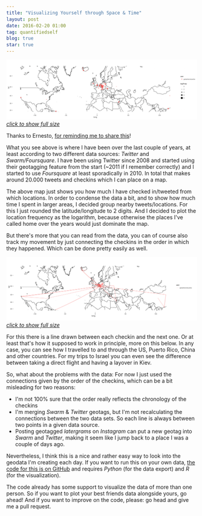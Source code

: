 ```yaml
---
title: "Visualizing Yourself through Space & Time"
layout: post
date: 2016-02-20 01:00
tag: quantifiedself
blog: true
star: true
---
```

[![my_routes](/assets/images/qs_travel_plot_heatmapish_thumb.png)*click to show full size*](/assets/images/qs_travel_plot_heatmapish.png)

Thanks to Ernesto, [for reminding me to share this](https://twitter.com/eramirez/status/700849973651374080)!

What you see above is where I have been over the last couple of years, at least according to two different data sources: *Twitter* and *Swarm/Foursquare*. I have been using Twitter since 2008 and started using their geotagging feature from the start (~2011 if I remember correctly) and I started to use *Foursquare* at least sporadically in 2010. In total that makes around 20.000 tweets and checkins which I can place on a map.

The above map just shows you how much I have checked in/tweeted from which locations. In order to condense the data a bit, and to show how much time I spent in larger areas, I decided group nearby tweets/locations. For this I just rounded the latitude/longitude to 2 digits. And I decided to plot the location frequency as the logarithm, because otherwise the places I've called home over the years would just dominate the map.

But there's more that you can read from the data, you can of course also track my movement by just connecting the checkins in the order in which they happened. Which can be done pretty easily as well.  

[![my_routes](/assets/images/qs_travel_plot_routes_thumb.png)*click to show full size*](/assets/images/qs_travel_plot_routes.png)

For this there is a line drawn between each checkin and the next one. Or at least that's how it supposed to work in principle, more on this below. In any case, you can see how I travelled to and through the US, Puerto Rico, China and other countries. For my trips to Israel you can even see the difference between taking a direct flight and having a layover in Kiev.

So, what about the problems with the data: For now I just used the connections given by the order of the checkins, which can be a bit misleading for two reasons:

* I'm not 100% sure that the order really reflects the chronology of the checkins
* I'm merging *Swarm* & *Twitter* geotags, but I'm not recalculating the connections between the two data sets. So each line is always between two points in a given data source.
* Posting geotagged *latergrams* on *Instagram* can put a new geotag into *Swarm* and *Twitter*, making it seem like I jump back to a place I was a couple of days ago.

Nevertheless, I think this is a nice and rather easy way to look into the geodata I'm creating each day. If you want to run this on your own data, [the code for this is on GitHub](https://github.com/gedankenstuecke/geolocations) and requires *Python* (for the data export) and *R* (for the visualization).

The code already has some support to visualize the data of more than one person. So if you want to plot your best friends data alongside yours, go ahead! And if you want to improve on the code, please: go head and give me a pull request.
